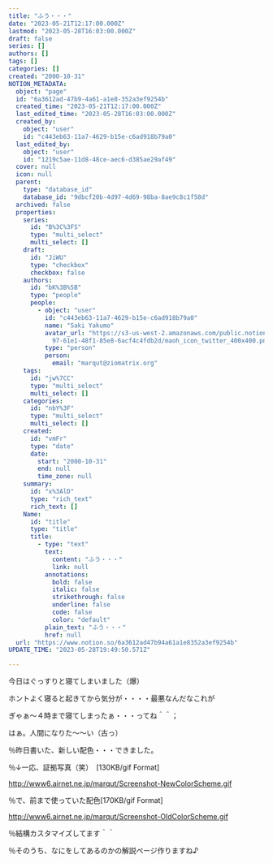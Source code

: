 ```yaml
---
title: "ふう・・・"
date: "2023-05-21T12:17:00.000Z"
lastmod: "2023-05-28T16:03:00.000Z"
draft: false
series: []
authors: []
tags: []
categories: []
created: "2000-10-31"
NOTION_METADATA:
  object: "page"
  id: "6a3612ad-47b9-4a61-a1e8-352a3ef9254b"
  created_time: "2023-05-21T12:17:00.000Z"
  last_edited_time: "2023-05-28T16:03:00.000Z"
  created_by:
    object: "user"
    id: "c443eb63-11a7-4629-b15e-c6ad918b79a0"
  last_edited_by:
    object: "user"
    id: "1219c5ae-11d8-48ce-aec6-d385ae29af49"
  cover: null
  icon: null
  parent:
    type: "database_id"
    database_id: "9dbcf20b-4d97-4d69-98ba-8ae9c8c1f58d"
  archived: false
  properties:
    series:
      id: "B%3C%3FS"
      type: "multi_select"
      multi_select: []
    draft:
      id: "JiWU"
      type: "checkbox"
      checkbox: false
    authors:
      id: "bK%3B%5B"
      type: "people"
      people:
        - object: "user"
          id: "c443eb63-11a7-4629-b15e-c6ad918b79a0"
          name: "Saki Yakumo"
          avatar_url: "https://s3-us-west-2.amazonaws.com/public.notion-static.com/3ad1c4\
            97-61e1-48f1-85e8-6acf4c4fdb2d/maoh_icon_twitter_400x400.png"
          type: "person"
          person:
            email: "marqut@ziomatrix.org"
    tags:
      id: "jw%7CC"
      type: "multi_select"
      multi_select: []
    categories:
      id: "nbY%3F"
      type: "multi_select"
      multi_select: []
    created:
      id: "vmFr"
      type: "date"
      date:
        start: "2000-10-31"
        end: null
        time_zone: null
    summary:
      id: "x%3AlD"
      type: "rich_text"
      rich_text: []
    Name:
      id: "title"
      type: "title"
      title:
        - type: "text"
          text:
            content: "ふう・・・"
            link: null
          annotations:
            bold: false
            italic: false
            strikethrough: false
            underline: false
            code: false
            color: "default"
          plain_text: "ふう・・・"
          href: null
  url: "https://www.notion.so/6a3612ad47b94a61a1e8352a3ef9254b"
UPDATE_TIME: "2023-05-28T19:49:50.571Z"

---
```

<link rel="stylesheet" href="https://cdn.jsdelivr.net/npm/katex@0.16.2/dist/katex.min.css" integrity="sha384-bYdxxUwYipFNohQlHt0bjN/LCpueqWz13HufFEV1SUatKs1cm4L6fFgCi1jT643X" crossorigin="anonymous">


今日はぐっすりと寝てしまいました（爆）


ホントよく寝ると起きてから気分が・・・・最悪なんだなこれが


ぎゃぁ～４時まで寝てしまったぁ・・・ってね＾＾；


はぁ。人間になりた～～い（古っ）


％昨日書いた、新しい配色・・・できました。


％↓一応、証拠写真（笑）　[130KB/gif Format]


http://www6.airnet.ne.jp/marqut/Screenshot-NewColorScheme.gif


％で、前まで使っていた配色[170KB/gif Format]


http://www6.airnet.ne.jp/marqut/Screenshot-OldColorScheme.gif


％結構カスタマイズしてます＾＾


％そのうち、なにをしてあるのかの解説ページ作りますね♪

